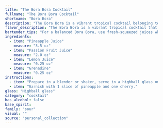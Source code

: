 ```yaml
---
title: "The Bora Bora Cocktail"
fullname: "The Bora Bora Cocktail"
shortname: "Bora Bora"
description: "The Bora Bora is a vibrant tropical cocktail belonging to the **Sour family**. Though its exact origin is unknown, it likely emerged in the 1980s, capturing the essence of Polynesian paradise with its bright, tangy flavors. "
flavor_description: "The Bora Bora is a vibrant tropical cocktail that bursts with sunshine flavors. The sweet pineapple and passion fruit blend harmoniously, offering a tropical fruit punch that's balanced by the tartness of lemon.  The grenadine adds a subtle touch of sweetness and a lovely ruby hue, creating a refreshing and visually appealing drink. "
bartender_tips: "For a balanced Bora Bora, use fresh-squeezed juices whenever possible.  Don't over-shake the cocktail; you want a gentle mix to preserve the delicate flavors. A good tip is to pre-chill the juices and your mixing glass to ensure a refreshing, cold drink.  A rim of sugar or a small pineapple wedge adds a nice touch. "
ingredients:
  - item: "Pineapple Juice"
    measure: "3.5 oz"
  - item: "Passion Fruit Juice"
    measure: "2.0 oz"
  - item: "Lemon Juice"
    measure: "0.25 oz"
  - item: "Grenadine"
    measure: "0.25 oz"
instructions:
  - item: "Prepare in a blender or shaker, serve in a highball glass on the rocks."
  - item: "Garnish with 1 slice of pineapple and one cherry."
glass: "Highball glass"
category: "cocktail"
has_alcohol: false
base_spirit:
family: "sour"
visual: ""
source: "personal_collection"
---
```


